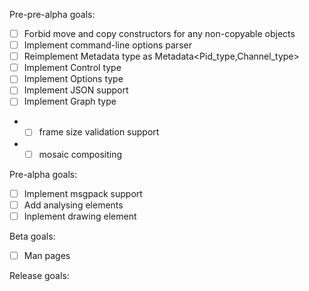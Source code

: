 Pre-pre-alpha goals:

- [ ] Forbid move and copy constructors for any non-copyable objects
- [ ] Implement command-line options parser
- [ ] Reimplement Metadata type as Metadata<Pid_type,Channel_type>
- [ ] Implement Control type
- [ ] Implement Options type
- [ ] Implement JSON support
- [ ] Implement Graph type
- - [ ] frame size validation support
- - [ ] mosaic compositing

Pre-alpha goals:

- [ ] Implement msgpack support
- [ ] Add analysing elements
- [ ] Inplement drawing element

Beta goals:
- [ ] Man pages

Release goals: